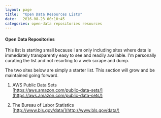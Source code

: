 ```yaml
---
layout: page
title:  "Open Data Resources Lists"
date:   2016-08-23 00:10:45
categories: open-data repositories resources
---
```


#### Open Data Repositories
This list is starting small because I am only including sites where data is immediately transparently easy to see and readily available. I'm personally curating the list and not resorting to a web scrape and dump.

The two sites below are simply a starter list. This section will grow and be maintained going forward.

1. AWS Public Data Sets  
  [https://aws.amazon.com/public-data-sets/](https://aws.amazon.com/public-data-sets/)  

2. The Bureau of Labor Statistics  
  [http://www.bls.gov/data/](http://www.bls.gov/data/)

